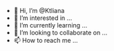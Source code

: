 - 👋 Hi, I’m @Ktliana
- 👀 I’m interested in ...
- 🌱 I’m currently learning ...
- 💞️ I’m looking to collaborate on ...
- 📫 How to reach me ...

<!---
Ktliana/Ktliana is a ✨ special ✨ repository because its `README.md` (this file) appears on your GitHub profile.
You can click the Preview link to take a look at your changes.
--->

